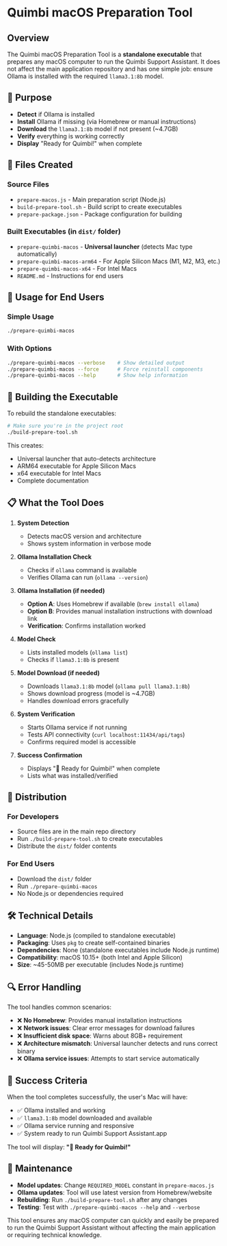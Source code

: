 # Quimbi macOS Preparation Tool

## Overview

The Quimbi macOS Preparation Tool is a **standalone executable** that prepares any macOS computer to run the Quimbi Support Assistant. It does not affect the main application repository and has one simple job: ensure Ollama is installed with the required `llama3.1:8b` model.

## 🎯 Purpose

- **Detect** if Ollama is installed
- **Install** Ollama if missing (via Homebrew or manual instructions)
- **Download** the `llama3.1:8b` model if not present (~4.7GB)
- **Verify** everything is working correctly
- **Display** "Ready for Quimbi!" when complete

## 📁 Files Created

### Source Files
- `prepare-macos.js` - Main preparation script (Node.js)
- `build-prepare-tool.sh` - Build script to create executables
- `prepare-package.json` - Package configuration for building

### Built Executables (in `dist/` folder)
- `prepare-quimbi-macos` - **Universal launcher** (detects Mac type automatically)
- `prepare-quimbi-macos-arm64` - For Apple Silicon Macs (M1, M2, M3, etc.)
- `prepare-quimbi-macos-x64` - For Intel Macs
- `README.md` - Instructions for end users

## 🚀 Usage for End Users

### Simple Usage
```bash
./prepare-quimbi-macos
```

### With Options
```bash
./prepare-quimbi-macos --verbose    # Show detailed output
./prepare-quimbi-macos --force      # Force reinstall components
./prepare-quimbi-macos --help       # Show help information
```

## 🔨 Building the Executable

To rebuild the standalone executables:

```bash
# Make sure you're in the project root
./build-prepare-tool.sh
```

This creates:
- Universal launcher that auto-detects architecture
- ARM64 executable for Apple Silicon Macs
- x64 executable for Intel Macs
- Complete documentation

## 📋 What the Tool Does

1. **System Detection**
   - Detects macOS version and architecture
   - Shows system information in verbose mode

2. **Ollama Installation Check**
   - Checks if `ollama` command is available
   - Verifies Ollama can run (`ollama --version`)

3. **Ollama Installation (if needed)**
   - **Option A**: Uses Homebrew if available (`brew install ollama`)
   - **Option B**: Provides manual installation instructions with download link
   - **Verification**: Confirms installation worked

4. **Model Check**
   - Lists installed models (`ollama list`)
   - Checks if `llama3.1:8b` is present

5. **Model Download (if needed)**
   - Downloads `llama3.1:8b` model (`ollama pull llama3.1:8b`)
   - Shows download progress (model is ~4.7GB)
   - Handles download errors gracefully

6. **System Verification**
   - Starts Ollama service if not running
   - Tests API connectivity (`curl localhost:11434/api/tags`)
   - Confirms required model is accessible

7. **Success Confirmation**
   - Displays "🎉 Ready for Quimbi!" when complete
   - Lists what was installed/verified

## 📖 Distribution

### For Developers
- Source files are in the main repo directory
- Run `./build-prepare-tool.sh` to create executables
- Distribute the `dist/` folder contents

### For End Users
- Download the `dist/` folder
- Run `./prepare-quimbi-macos`
- No Node.js or dependencies required

## 🛠 Technical Details

- **Language**: Node.js (compiled to standalone executable)
- **Packaging**: Uses `pkg` to create self-contained binaries
- **Dependencies**: None (standalone executables include Node.js runtime)
- **Compatibility**: macOS 10.15+ (both Intel and Apple Silicon)
- **Size**: ~45-50MB per executable (includes Node.js runtime)

## 🔍 Error Handling

The tool handles common scenarios:
- ❌ **No Homebrew**: Provides manual installation instructions
- ❌ **Network issues**: Clear error messages for download failures
- ❌ **Insufficient disk space**: Warns about 8GB+ requirement
- ❌ **Architecture mismatch**: Universal launcher detects and runs correct binary
- ❌ **Ollama service issues**: Attempts to start service automatically

## 🎯 Success Criteria

When the tool completes successfully, the user's Mac will have:
- ✅ Ollama installed and working
- ✅ `llama3.1:8b` model downloaded and available
- ✅ Ollama service running and responsive
- ✅ System ready to run Quimbi Support Assistant.app

The tool will display: **"🎉 Ready for Quimbi!"**

## 🔧 Maintenance

- **Model updates**: Change `REQUIRED_MODEL` constant in `prepare-macos.js`
- **Ollama updates**: Tool will use latest version from Homebrew/website
- **Rebuilding**: Run `./build-prepare-tool.sh` after any changes
- **Testing**: Test with `./prepare-quimbi-macos --help` and `--verbose`

This tool ensures any macOS computer can quickly and easily be prepared to run the Quimbi Support Assistant without affecting the main application or requiring technical knowledge.